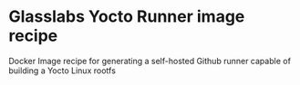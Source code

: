 # Glasslabs Yocto Runner image recipe
Docker Image recipe for generating a self-hosted Github runner capable of building a Yocto Linux rootfs
